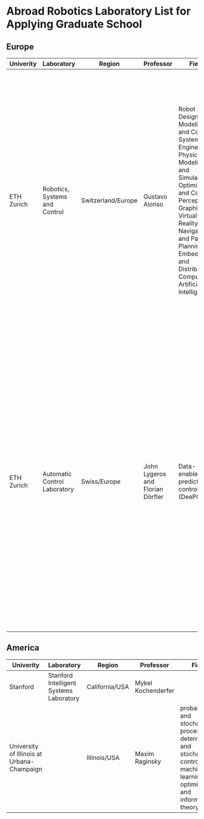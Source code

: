 # Abroad Robotics Laboratory List for Applying Graduate School

## Europe

|Univerity|Laboratory|Region|Professor|Field|Admission(master)|Web|
|---|---|---|---|---|---|---|
|ETH Zurich|Robotics, Systems and Control|Switzerland/Europe|Gustavo Alonso|Robot Design, Modeling and Control, Systems Engineering, Physical Modeling and Simulation, Optimization and Control, Perception, Graphics, Virtual Reality, Navigation and Path Planning, Embedded and Distributed Computing, Artificial Intelligence|해당 학부 수업, Assessment of the profile, Perfomance and grades, Academic ranking, CV and motivation letter describing personal goals and mmotivation for studying for the Master's in Robotics, Systems, and Control at ETH Zurich, Three preferred tutors and their order of preference, 2 letters of recommendation, GRE Test, Any additional documents that may be relevant for the application such as scienttific of professional publications, awards, infomation about previous education, etc, An English test for non-native speaker (TOFEL, IELTS or equivalent)|https://master-robotics.ethz.ch/|
|ETH Zurich|Automatic Control Laboratory|Swiss/Europe|John Lygeros and Florian Dörfler|Data-enabled predictive control (DeePC)|Interested candidates are asked to send the following in their application:A Curriculum Vitae;A statement of objectives and research interests (1-2 pages);Transcripts of undergraduate and Masters coursework;The (expected) date that you will be available to start; and The names and addresses of at least three people we may contact as references. Please note that a Master's degree from a recognized university is a prerequisite for enrolling in the Doctoral programme at ETH. Current Master's degree students are encouraged to apply 3 to 6 months before the expected completion of their Master's degree requirements.|https://control.ee.ethz.ch/|

## America

|Univerity|Laboratory|Region|Professor|Field|Web|
|---|---|---|---|---|---|
|Stanford|Stanford Intelligent Systems Laboratory|California/USA|Mykel Kochenderfer||https://sisl.stanford.edu/|
|University of Illinois at Urbana-Champaign||Illinois/USA|Maxim Raginsky|probability and stochastic processes, deterministic and stochastic control, machine learning, optimization, and information theory|https://maxim.ece.illinois.edu/